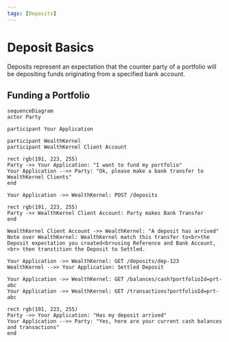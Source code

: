 ```yaml
---
tags: [Deposits]
---
```


# Deposit Basics

Deposits represent an expectation that the counter party of a portfolio will be depositing funds originating from a specified bank account.

## Funding a Portfolio

```mermaid
sequenceDiagram
actor Party

participant Your Application

participant WealthKernel
participant WealthKernel Client Account

rect rgb(191, 223, 255)
Party ->> Your Application: "I want to fund my portfolio"
Your Application -->> Party: "Ok, please make a bank transfer to WealthKernel Clients"
end

Your Application ->> WealthKernel: POST /deposits

rect rgb(191, 223, 255)
Party ->> WealthKernel Client Account: Party makes Bank Transfer
end

WealthKernel Client Account ->> WealthKernel: "A deposit has arrived"
Note over WealthKernel: WealthKernel match this transfer to<br>the Deposit expectation you created<br>using Reference and Bank Account,<br> then transtition the Deposit to Settled.

Your Application ->> WealthKernel: GET /deposits/dep-123
WealthKernel -->> Your Application: Settled Deposit

Your Application ->> WealthKernel: GET /balances/cash?portfolioId=prt-abc
Your Application ->> WealthKernel: GET /transactions?portfolioId=prt-abc

rect rgb(191, 223, 255)
Party ->> Your Application: "Has my deposit arrived"
Your Application -->> Party: "Yes, here are your current cash balances and transactions"
end
```
